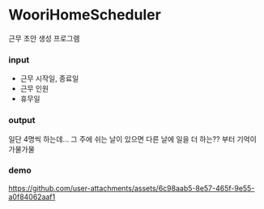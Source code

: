# WooriHomeScheduler
근무 초안 생성 프로그램
### input
* 근무 시작일, 종료일
* 근무 인원
* 휴무일
### output
일단 4명씩 하는데... 그 주에 쉬는 날이 있으면 다른 날에 일을 더 하는?? 부터 기억이 가물가물
### demo
https://github.com/user-attachments/assets/6c98aab5-8e57-465f-9e55-a0f84062aaf1

